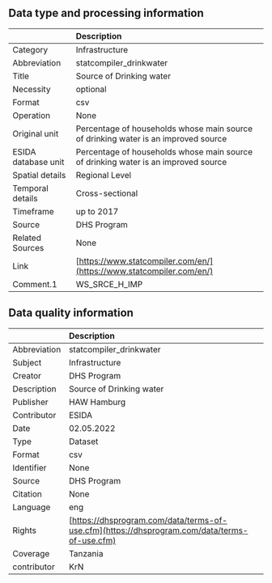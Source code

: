 ## Data type and processing information 

|                     | Description                                                                        |
|:--------------------|:-----------------------------------------------------------------------------------|
| Category            | Infrastructure                                                                     |
| Abbreviation        | statcompiler_drinkwater                                                            |
| Title               | Source of Drinking water                                                           |
| Necessity           | optional                                                                           |
| Format              | csv                                                                                |
| Operation           | None                                                                               |
| Original unit       | Percentage of households whose main source of drinking water is an improved source |
| ESIDA database unit | Percentage of households whose main source of drinking water is an improved source |
| Spatial details     | Regional Level                                                                     |
| Temporal details    | Cross-sectional                                                                    |
| Timeframe           | up to 2017                                                                         |
| Source              | DHS Program                                                                        |
| Related Sources     | None                                                                               |
| Link                | [https://www.statcompiler.com/en/](https://www.statcompiler.com/en/)               |
| Comment.1           | WS_SRCE_H_IMP                                                                      |

## Data quality information 

|              | Description                                                                                  |
|:-------------|:---------------------------------------------------------------------------------------------|
| Abbreviation | statcompiler_drinkwater                                                                      |
| Subject      | Infrastructure                                                                               |
| Creator      | DHS Program                                                                                  |
| Description  | Source of Drinking water                                                                     |
| Publisher    | HAW Hamburg                                                                                  |
| Contributor  | ESIDA                                                                                        |
| Date         | 02.05.2022                                                                                   |
| Type         | Dataset                                                                                      |
| Format       | csv                                                                                          |
| Identifier   | None                                                                                         |
| Source       | DHS Program                                                                                  |
| Citation     | None                                                                                         |
| Language     | eng                                                                                          |
| Rights       | [https://dhsprogram.com/data/terms-of-use.cfm](https://dhsprogram.com/data/terms-of-use.cfm) |
| Coverage     | Tanzania                                                                                     |
| contributor  | KrN                                                                                          |